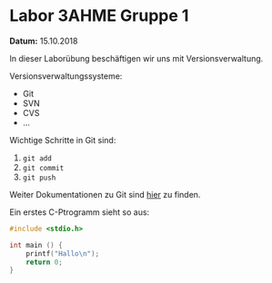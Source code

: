# Labor 3AHME Gruppe 1

**Datum:** 15.10.2018

In dieser Laborübung
beschäftigen wir uns mit Versionsverwaltung. 

Versionsverwaltungssysteme:

* Git
* SVN
* CVS
* ...

Wichtige Schritte in Git sind:

1. `git add`
1. `git commit`
1. `git push`

Weiter Dokumentationen zu Git sind [hier](https://git-scm.com/doc) zu finden.

Ein erstes C-Ptrogramm sieht so aus:

```C
#include <stdio.h>

int main () {
    printf("Hallo\n");
    return 0;
}
```

